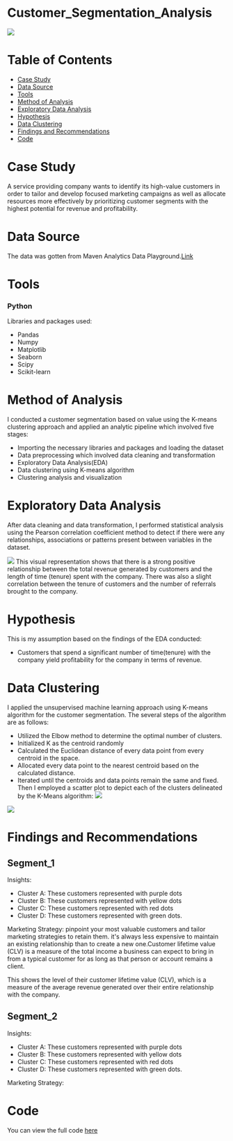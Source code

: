 # Customer_Segmentation_Analysis
![](Introductory_Image.png)
# Table of Contents
- [Case Study](#case-study)
- [Data Source](#data-source)
- [Tools](#tools)
- [Method of Analysis](#method-of-analysis)
- [Exploratory Data Analysis](#exploratory-data-analysis)
- [Hypothesis](#hypothesis)
- [Data Clustering](#data-clustering)
- [Findings and Recommendations](#findings-and-recommendations)
- [Code](#code)

# Case Study
A service providing company wants to identify its high-value customers in order to tailor and develop focused marketing campaigns as well as allocate resources more effectively by prioritizing customer segments with the highest potential for revenue and profitability.
# Data Source
The data was gotten from Maven Analytics Data Playground.[Link](https://mavenanalytics.io/data-playground?search=customer%20churn)
# Tools
### Python
Libraries and packages used:
- Pandas
- Numpy
- Matplotlib
- Seaborn
- Scipy
- Scikit-learn
# Method of Analysis
I conducted a customer segmentation based on value using the K-means clustering approach and applied an analytic pipeline which involved five stages:
- Importing the necessary libraries and packages and loading the dataset
- Data preprocessing which involved data cleaning and transformation
- Exploratory Data Analysis(EDA)
- Data clustering using K-means algorithm
- Clustering analysis and visualization
# Exploratory Data Analysis
After data cleaning and data transformation, I performed statistical analysis using the Pearson correlation coefficient method to detect if there were any relationships, associations or patterns present between variables in the dataset.

![](Correlation_Heatmap.png)
This visual representation shows that there is a strong positive relationship between the total revenue generated by customers and the length of time (tenure) spent with the company. There was also a slight correlation between the tenure of customers and the number of referrals brought to the company.
# Hypothesis
This is my assumption based on the findings of the EDA conducted:
- Customers that spend a significant number of time(tenure) with the company yield profitability for the company in terms of revenue.
# Data Clustering
I applied the unsupervised machine learning approach using K-means algorithm for the customer segmentation. The several steps of the algorithm are as follows:
- Utilized the Elbow method to determine the optimal number of clusters.
- Initialized K as the centroid randomly
- Calculated the Euclidean distance of every data point from every centroid in the space.
- Allocated every data point to the nearest centroid based on the calculated distance.
- Iterated until the centroids and data points remain the same and fixed.
Then I employed a scatter plot to depict each of the clusters delineated by the K-Means algorithm:
![](Segment_1.png)

![](Segment_2.png)

# Findings and Recommendations
## Segment_1
Insights:
- Cluster A: These customers represented with purple dots
- Cluster B: These customers represented with yellow dots
- Cluster C: These customers represented with red dots
- Cluster D: These customers represented with green dots.

Marketing Strategy:
pinpoint your most valuable customers and tailor marketing strategies to retain them. it's always less expensive to maintain an existing relationship than to create a new one.Customer lifetime value (CLV) is a measure of the total income a business can expect to bring in from a typical customer for as long as that person or account remains a client.

This shows the level of their customer lifetime value (CLV), which is a measure of the average revenue generated over their entire relationship with the company.
## Segment_2
Insights:
- Cluster A: These customers represented with purple dots
- Cluster B: These customers represented with yellow dots
- Cluster C: These customers represented with red dots
- Cluster D: These customers represented with green dots.

Marketing Strategy:
# Code
You can view the full code [here](Customer_Segmentation_Analysis.ipynb)
